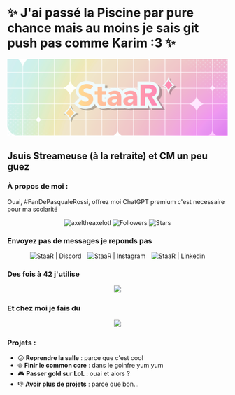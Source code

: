 # ✨ J'ai passé la Piscine par pure chance mais au moins je sais git push pas comme Karim :3 ✨

![Banner](https://github.com/StaaRTTV/StaaRTTV/blob/main/16-9eeeeee.png?raw=true)

## Jsuis Streameuse (à la retraite) et CM un peu guez

<h3 align="left">À propos de moi :</h3>
<p align="left"> 
  Ouai, #FanDePasqualeRossi, offrez moi ChatGPT premium c'est necessaire pour ma scolarité
</p>

<p align="center">
  <img src="https://komarev.com/ghpvc/?username=staarttv&label=Profile%20views&color=0e75b6&style=flat" alt="axeltheaxelotl" />
  <img src="https://img.shields.io/github/followers/staarttv?label=Suiveurs&style=social" alt="Followers" />
  <img src="https://img.shields.io/github/stars/staarttv?style=social" alt="Stars" />
</p>

### Envoyez pas de messages je reponds pas

<p align="center">
  <a href="https://discord.gg/staar" target="_blank" style="text-decoration: none;">
    <img alt="StaaR | Discord" width="48px" src="https://skillicons.dev/icons?i=discord" />
  </a>
  <a href="https://instagram.com/gabrielle.pch" target="_blank" style="margin: 0 10px; text-decoration: none;">
    <img alt="StaaR | Instagram" width="48px" src="https://skillicons.dev/icons?i=instagram" />
  </a>
  <a href="https://www.linkedin.com/in/gabrielle-pochon-2bb0b0255/" target="_blank" style="text-decoration: none;">
    <img alt="StaaR | Linkedin" width="48px" src="https://skillicons.dev/icons?i=linkedin" />
  </a>
</p>

### Des fois à 42 j'utilise

<p align="center">
  <a href="https://skillicons.dev">
    <img src="https://skillicons.dev/icons?i=git,vscode,linux,c,vim" />
  </a>
</p>

### Et chez moi je fais du

<p align="center">
  <a href="https://skillicons.dev">
    <img src="https://skillicons.dev/icons?i=figma,ae,blender,ps,arduino" />
  </a>
</p>

<h3 align="left">Projets :</h3>
<ul align="left">
  <li>😜 <strong>Reprendre la salle</strong> : parce que c'est cool</li>
  <li>🌐 <strong>Finir le common core</strong> : dans le goinfre yum yum</li>
  <li>🎮 <strong>Passer gold sur LoL</strong> : ouai et alors ?</li>
  <li>👎 <strong>Avoir plus de projets</strong> : parce que bon...</li>
</ul>

[youtube]: https://www.youtube.com/@Shinystaar_
[instagram]: https://instagram.com/gabrielle.pch
[discord]: https://discord.com/invite/staar

